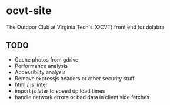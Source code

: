 # ocvt-site

The Outdoor Club at Virginia Tech's (OCVT) front end for dolabra


## TODO

* Cache photos from gdrive
* Performance analysis
* Accessibilty analysis
* Remove expressjs headers or other security stuff
* html / js linter
* import js later to speed up load times
* handle network errors or bad data in client side fetches
